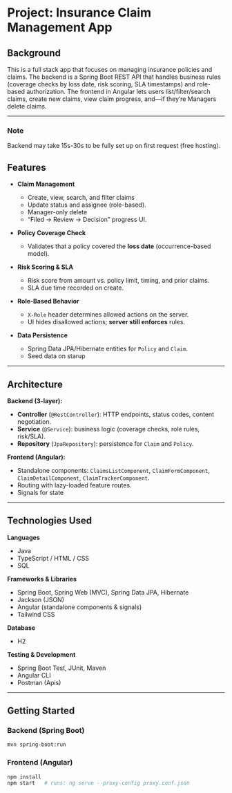 
# Project: Insurance Claim Management App

## Background
This is a full stack app that focuses on  managing insurance policies and claims. The backend is a Spring Boot REST API that handles 
business rules (coverage checks by loss date, risk scoring, SLA timestamps) and role-based authorization. The frontend in Angular lets users list/filter/search claims, create new claims, view claim progress, and—if they’re Managers delete claims.

---

### Note
 Backend may take 15s-30s to be fully set up on first request (free hosting).

## Features

- **Claim Management**
  - Create, view, search, and filter claims 
  - Update status and assignee (role-based).
  - Manager-only delete 
  - “Filed → Review → Decision” progress UI.

- **Policy Coverage Check**
  - Validates that a policy covered the **loss date** (occurrence-based model).  


- **Risk Scoring & SLA**
  - Risk score from amount vs. policy limit, timing, and prior claims.
  - SLA due time recorded on create.

- **Role-Based Behavior**
  - `X-Role` header determines allowed actions on the server.
  - UI hides disallowed actions; **server still enforces** rules.

- **Data Persistence**
  - Spring Data JPA/Hibernate entities for `Policy` and `Claim`.
  - Seed data on starup

---

## Architecture

**Backend (3-layer):**
- **Controller** (`@RestController`): HTTP endpoints, status codes, content negotiation.
- **Service** (`@Service`): business logic (coverage checks, role rules, risk/SLA).
- **Repository** (`JpaRepository`): persistence for `Claim` and `Policy`.

**Frontend (Angular):**
- Standalone components: `ClaimsListComponent`, `ClaimFormComponent`, `ClaimDetailComponent`, `ClaimTrackerComponent`.
- Routing with lazy-loaded feature routes.
- Signals for state 
---

## Technologies Used

**Languages**
- Java
- TypeScript / HTML / CSS
- SQL

**Frameworks & Libraries**
- Spring Boot, Spring Web (MVC), Spring Data JPA, Hibernate
- Jackson (JSON)
- Angular (standalone components & signals)
- Tailwind CSS 

**Database**
- H2 

**Testing & Development**
- Spring Boot Test, JUnit, Maven
- Angular CLI
- Postman (Apis)

---
## Getting Started

### Backend (Spring Boot)

~~~bash
mvn spring-boot:run
~~~

### Frontend (Angular)

~~~bash
npm install
npm start   # runs: ng serve --proxy-config proxy.conf.json
~~~



